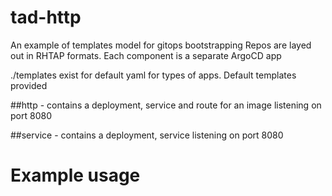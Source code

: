 # tad-http

An example of templates model for gitops bootstrapping
Repos are layed out in RHTAP formats.
Each component is a separate ArgoCD app

./templates exist for default yaml for types of apps.
Default templates provided

##http 
    - contains a deployment, service and route for an image listening on port 8080
    
##service 
    - contains a deployment, service listening on port 8080 

# Example usage

